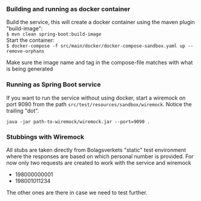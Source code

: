 ### Building and running as docker container
Build the service, this will create a docker container using the maven plugin "build-image":<br/>
`$ mvn clean spring-boot:build-image` <br/>
Start the container: <br/>
`$ docker-compose -f src/main/docker/docker-compose-sandbox.yaml up --remove-orphans`

Make sure the image name and tag in the compose-file matches with what is being generated

### Running as Spring Boot service
If you want to run the service without using docker, start a wiremock on port 9090 
from the path `src/test/resources/sandbox/wiremock`. Notice the trailing "dot".

`java -jar path-to-wiremock/wiremock.jar --port=9090 .`

### Stubbings with Wiremock
All stubs are taken directly from Bolagsverkets "static" test environment where the responses are based on which personal number is provided.
For now only two requests are created to work with the service and wiremock<br>
 - 198000000001
 - 198001011234
 
The other ones are there in case we need to test further.